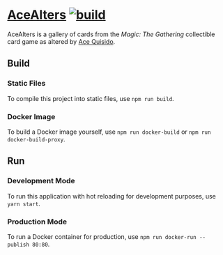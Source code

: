 # [AceAlters](https://acealters.com/) [![build](https://travis-ci.com/mtgenius/acealters.svg?branch=master)](https://travis-ci.com/mtgenius/acealters)

AceAlters is a gallery of cards from the _Magic: The Gathering_ collectible
card game as altered by [Ace Quisido](https://quisido.com/).

## Build

### Static Files
To compile this project into static files, use `npm run build`.

### Docker Image
To build a Docker image yourself, use `npm run docker-build` or `npm run docker-build-proxy`.

## Run

### Development Mode
To run this application with hot reloading for development purposes, use `yarn start`.

### Production Mode
To run a Docker container for production, use `npm run docker-run --publish 80:80`.
